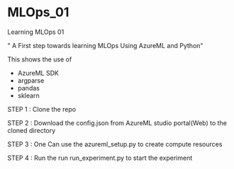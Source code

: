 # MLOps_01
Learning MLOps 01

" A First step towards learning MLOps Using AzureML and Python"

This shows the use of 
* AzureML SDK
* argparse
* pandas
* sklearn

STEP 1 : Clone the repo 

STEP 2 : Download the config.json from AzureML studio portal(Web) to the cloned directory 

STEP 3 : One Can use the azureml_setup.py to create compute resources

STEP 4 : Run the run run_experiment.py to start the experiment
